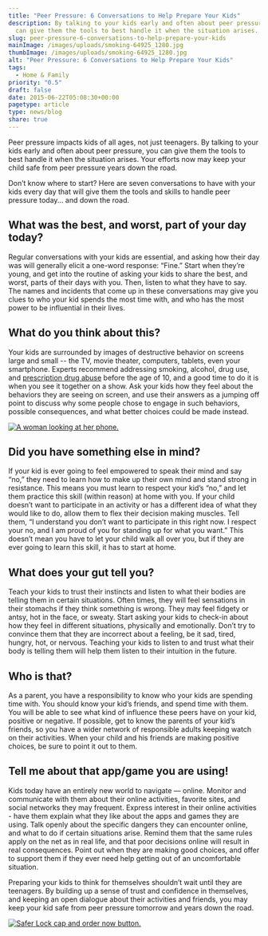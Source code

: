 ```yaml
---
title: "Peer Pressure: 6 Conversations to Help Prepare Your Kids"
description: By talking to your kids early and often about peer pressure, you
  can give them the tools to best handle it when the situation arises.
slug: peer-pressure-6-conversations-to-help-prepare-your-kids
mainImage: /images/uploads/smoking-64925_1280.jpg
thumbImage: /images/uploads/smoking-64925_1280.jpg
alt: "Peer Pressure: 6 Conversations to Help Prepare Your Kids"
tags:
  - Home & Family
priority: "0.5"
draft: false
date: 2015-06-22T05:08:30+00:00
pagetype: article
type: news/blog
share: true
---
```

Peer pressure impacts kids of all ages, not just teenagers. By talking to your kids early and often about peer pressure, you can give them the tools to best handle it when the situation arises. Your efforts now may keep your child safe from peer pressure years down the road.

Don’t know where to start? Here are seven conversations to have with your kids every day that will give them the tools and skills to handle peer pressure today... and down the road.

## What was the best, and worst, part of your day today?

Regular conversations with your kids are essential, and asking how their day was will generally elicit a one-word response: “Fine.” Start when they’re young, and get into the routine of asking your kids to share the best, and worst, parts of their days with you. Then, listen to what they have to say. The names and incidents that come up in these conversations may give you clues to who your kid spends the most time with, and who has the most power to be influential in their lives.

## What do you think about this?

Your kids are surrounded by images of destructive behavior on screens large and small -- the TV, movie theater, computers, tablets, even your smartphone. Experts recommend addressing smoking, alcohol, drug use, and [prescription drug abuse](/who-we-serve/home-family/) before the age of 10, and a good time to do it is when you see it together on a show. Ask your kids how they feel about the behaviors they are seeing on screen, and use their answers as a jumping off point to discuss why some people chose to engage in such behaviors, possible consequences, and what better choices could be made instead.

[![A woman looking at her phone.](/images/uploads/rxguardian-well-rx-graphic.jpg "Save up to 80 percent on prescription drugs.")](https://www.wellrx.com/rx-discount-card/enroll/?invitecode=SaferLock%20&utm_source=SaferLock%20&utm_medium=affiliate&utm_campaign=%3cblogs%3E "WellRx Link")

## Did you have something else in mind?

If your kid is ever going to feel empowered to speak their mind and say “no,” they need to learn how to make up their own mind and stand strong in resistance. This means you must learn to respect your kid’s “no,” and let them practice this skill (within reason) at home with you. If your child doesn’t want to participate in an activity or has a different idea of what they would like to do, allow them to flex their decision making muscles. Tell them, “I understand you don’t want to participate in this right now. I respect your no, and I am proud of you for standing up for what you want.” This doesn’t mean you have to let your child walk all over you, but if they are ever going to learn this skill, it has to start at home.

## What does your gut tell you?

Teach your kids to trust their instincts and listen to what their bodies are telling them in certain situations. Often times, they will feel sensations in their stomachs if they think something is wrong. They may feel fidgety or antsy, hot in the face, or sweaty. Start asking your kids to check-in about how they feel in different situations, physically and emotionally. Don’t try to convince them that they are incorrect about a feeling, be it sad, tired, hungry, hot, or nervous. Teaching your kids to listen to and trust what their body is telling them will help them listen to their intuition in the future.

## Who is that?

As a parent, you have a responsibility to know who your kids are spending time with. You should know your kid’s friends, and spend time with them. You will be able to see what kind of influence these peers have on your kid, positive or negative. If possible, get to know the parents of your kid’s friends, so you have a wider network of responsible adults keeping watch on their activities. When your child and his friends are making positive choices, be sure to point it out to them.

## Tell me about that app/game you are using!

Kids today have an entirely new world to navigate — online. Monitor and communicate with them about their online activities, favorite sites, and social networks they may frequent. Express interest in their online activities - have them explain what they like about the apps and games they are using. Talk openly about the specific dangers they can encounter online, and what to do if certain situations arise. Remind them that the same rules apply on the net as in real life, and that poor decisions online will result in real consequences. Point out when they are making good choices, and offer to support them if they ever need help getting out of an uncomfortable situation.

Preparing your kids to think for themselves shouldn’t wait until they are teenagers. By building up a sense of trust and confidence in themselves, and keeping an open dialogue about their activities and friends, you may keep your kid safe from peer pressure tomorrow and years down the road.

[![Safer Lock cap and order now button.](/images/uploads/safer-cta.png "Better safe than sorry. Lock up your meds.")](https://shop.rxguardian.com/products/safer-lock "Safer Lock Product Link")